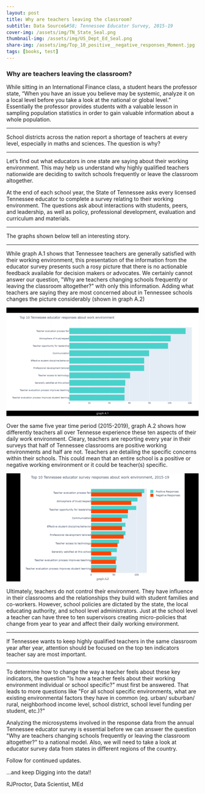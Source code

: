```yaml
---
layout: post
title: Why are teachers leaving the classroom?
subtitle: Data Source&#58; Tennessee Educator Survey, 2015-19
cover-img: /assets/img/TN_State_Seal.png
thumbnail-img: /assets/img/US_Dept_Ed_Seal.png
share-img: /assets/img/Top_10_positive__negative_responses_Moment.jpg
tags: [books, test]
---
```


### **Why are teachers leaving the classroom?**

While sitting in an International Finance class, a student hears the professor state, “When you have an issue you believe may be systemic, analyze it on a local level before you take a look at the national or global level.”  Essentially the professor provides students with a valuable  lesson in sampling population statistics in order to gain valuable information about a whole population. 


---


School districts across the nation report a shortage of teachers at every level, especially in maths and sciences.    The question is why?


---


Let’s find out what educators in one state are saying about their working environment.  This may help us understand why highly qualified teachers nationwide are deciding to switch schools frequently or leave the classroom altogether. 

At the end of each school year, the State of Tennessee asks every licensed Tennessee educator to complete a survey relating to their working environment.  The questions ask about interactions with students, peers, and leadership, as well as policy, professional development, evaluation and curriculum and materials.   


---


The graphs shown below tell an interesting story. 

---

While graph A.1 shows that Tennessee teachers are generally satisfied with their working environment, this presentation of the information from the educator survey presents such a rosy picture that there is no actionable feedback available for decision makers or advocates.  We certainly cannot answer our question, "Why are teachers changing schools frequently or leaving the classroom altogether?" with only this information.  Adding what teachers are saying they are most concerned about in Tennessee schools changes the picture considerably (shown in graph A.2)

![](/assets/img/Top_10_positive_responses_Moment.jpg)

Over the same five year time period (2015-2019), graph A.2 shows how differently teachers all over Tennesse experience these ten aspects of their daily work environment. Cleary, teachers are reporting every year in their surveys that half of Tennessee classrooms are positive working environments and half are not. Teachers are detailing the specific concerns within their schools.  This could mean that an entire school is a positive or negative working environment or it could be teacher(s) specific.  

![](/assets/img/Top_10_positive__negative_responses_Moment.jpg)

Ultimately, teachers do not control their environment.  They have influence in their classrooms and the relationships they build with student families and co-workers.  However, school policies are dictated by the state, the local educating authority, and school level administrators.  Just at the school level a teacher can have three to ten supervisors creating micro-policies that change from year to year and affect their daily working environment.

---

If Tennessee wants to keep highly qualified teachers in the same classroom year after year, attention should be focused on the top ten indicators teacher say are most important.  

---

To determine how to change the way a teacher feels about these key indicators, the question "Is how a teacher feels about their working environment individual or school specific?" must first be answered. That leads to more questions like "For all school specific environments, what are existing environmental factors they have in common (eg. urban/ suburban/ rural, neighborhood income level, school district, school level funding per student, etc.)?" 

Analyzing the microsystems involved in the response data from the annual Tennessee educator survey is essential before we can answer the question "Why are teachers changing schools frequently or leaving the classroom altogether?" to a national model.  Also, we will need to take a look at educator survey data from states in different regions of the country.

Follow for continued updates.

...and keep Digging into the data!!

RJProctor, Data Scientist, MEd
